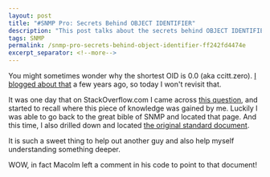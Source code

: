 ```yaml
---
layout: post
title: "#SNMP Pro: Secrets Behind OBJECT IDENTIFIER"
description: "This post talks about the secrets behind OBJECT IDENTIFIER."
tags: SNMP
permalink: /snmp-pro-secrets-behind-object-identifier-ff242fd4474e
excerpt_separator: <!--more-->
---
```

You might sometimes wonder why the shortest OID is 0.0 (aka ccitt.zero). [I blogged about that](/snmp-design-solving-the-zero-puzzle-ad094d078cfd) a few years ago, so today I won't revisit that.

It was one day that on StackOverflow.com I came across [this question](http://stackoverflow.com/questions/17270451/understanding-c-sharp-code/17362732#17362732), and started to recall where this piece of knowledge was gained by me. Luckily I was able to go back to the great bible of SNMP and located that page. And this time, I also drilled down and located [the original standard document](http://www.itu.int/ITU-T/studygroups/com17/languages/X.690-0207.pdf).

It is such a sweet thing to help out another guy and also help myself understanding something deeper.

WOW, in fact Macolm left a comment in his code to point to that document!
<!--more-->
